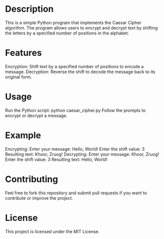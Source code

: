 # Description
This is a simple Python program that implements the Caesar Cipher algorithm. The program allows users to encrypt and decrypt text by shifting the letters by a specified number of positions in the alphabet.

# Features
Encryption: Shift text by a specified number of positions to encode a message. Decryption: Reverse the shift to decode the message back to its original form.

# Usage
Run the Python script: python caesar_cipher.py Follow the prompts to encrypt or decrypt a message.

# Example
Encrypting: Enter your message: Hello, World! Enter the shift value: 3 Resulting text: Khoor, Zruog! Decrypting: Enter your message: Khoor, Zruog! Enter the shift value: 3 Resulting text: Hello, World!

# Contributing
Feel free to fork this repository and submit pull requests if you want to contribute or improve the project.

# License
This project is licensed under the MIT License.
